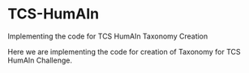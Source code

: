 # TCS-HumAIn
Implementing the code for TCS HumAIn Taxonomy Creation


Here we are implementing the code for creation of Taxonomy for TCS HumAIn Challenge.
